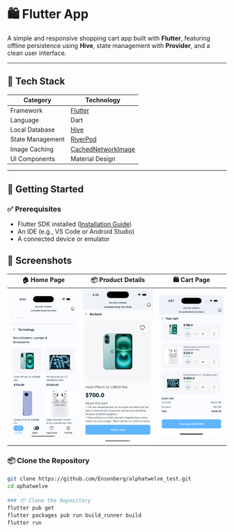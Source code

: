 # 🛍️ Flutter App

A simple and responsive shopping cart app built with **Flutter**, featuring offline persistence using **Hive**, state management with **Provider**, and a clean user interface.

---

## 🧰 Tech Stack

| Category        | Technology                                                        |
|----------------|-------------------------------------------------------------------|
| Framework       | [Flutter](https://flutter.dev)                                    |
| Language        | Dart                                                              |
| Local Database  | [Hive](https://pub.dev/packages/hive)                             |
| State Management| [RiverPod](https://pub.dev/packages/riverpod)                       |
| Image Caching   | [CachedNetworkImage](https://pub.dev/packages/cached_network_image) |
| UI Components   | Material Design                                                   |

---

## 🚀 Getting Started

### ✅ Prerequisites

- Flutter SDK installed ([Installation Guide](https://docs.flutter.dev/get-started/install))
- An IDE (e.g., VS Code or Android Studio)
- A connected device or emulator





## 📸 Screenshots

| 🏠 Home Page | 📦 Product Details | 🛍️ Cart Page |
|-------------|--------------------|--------------|
| ![Home](screenshots/home.png) | ![Product](screenshots/detail.png) | ![Cart](screenshots/cart.png) |



### 📦 Clone the Repository

```bash
git clone https://github.com/Ensonberg/alphatwelve_test.git
cd aphatwelve

### 📦 Clone the Repository
flutter pub get
flutter packages pub run build_runner build
flutter run 

